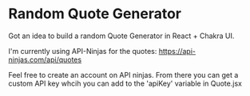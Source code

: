 # Random Quote Generator 

Got an idea to build a random Quote Generator in React + Chakra UI. 

I'm currently using API-Ninjas for the quotes: 
https://api-ninjas.com/api/quotes

Feel free to create an account on API ninjas. From there you can get a custom API key whcih you can add to the 'apiKey' variable
in Quote.jsx



